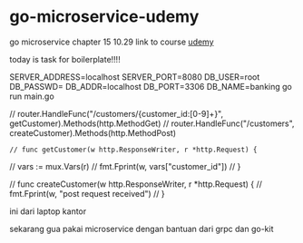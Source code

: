 # go-microservice-udemy
go microservice chapter 15 10.29
link to course [udemy](https://www.udemy.com/course/building-modern-web-applications-with-go/learn/lecture/22875035?start=0#overview)

today is task for boilerplate!!!!

SERVER_ADDRESS=localhost SERVER_PORT=8080 DB_USER=root DB_PASSWD= DB_ADDR=localhost DB_PORT=3306 DB_NAME=banking go run main.go


// router.HandleFunc("/customers/{customer_id:[0-9]+}", getCustomer).Methods(http.MethodGet)
	// router.HandleFunc("/customers", createCustomer).Methods(http.MethodPost)

    // func getCustomer(w http.ResponseWriter, r *http.Request) {
// 	vars := mux.Vars(r)
// 	fmt.Fprint(w, vars["customer_id"])
// }

// func createCustomer(w http.ResponseWriter, r *http.Request) {
// 	fmt.Fprint(w, "post request received")
// }

ini dari laptop kantor


sekarang gua pakai microservice dengan bantuan dari grpc dan go-kit
